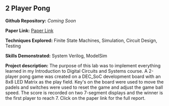 ## 2 Player Pong

**Github Repository:** *Coming Soon*

**Paper Link:** [Paper Link]()

**Techniques Explored:** Finite State Machines, Simulation, Circuit Design, Testing

**Skills Demonstrated:** System Verilog, ModelSim

**Project description:** The purpose of this lab was to implement everything learned in my Introduction to Digital Circuits and Systems course. A 2-player pong game was created on a DEC_SoC development board with an 8x8 LED Matrix as the play field. Key's on the board were used to move the padels and switches were used to reset the game and adjust the game ball speed. The score is recorded on two 7-segment displays and the winner is the first player to reach 7. Click on the paper link for the full report.

